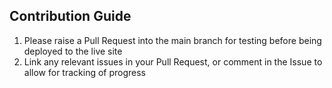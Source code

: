 ## Contribution Guide

1. Please raise a Pull Request into the main branch for testing before being deployed to the live site
2. Link any relevant issues in your Pull Request, or comment in the Issue to allow for tracking of progress